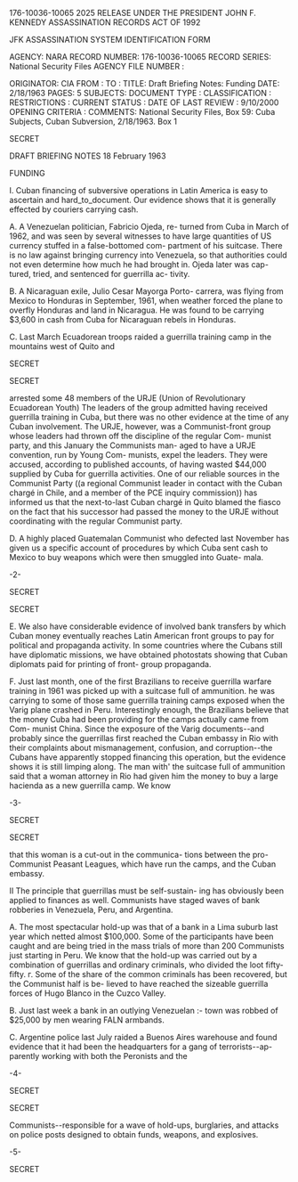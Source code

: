 176-10036-10065 2025 RELEASE UNDER THE PRESIDENT JOHN F. KENNEDY ASSASSINATION RECORDS ACT OF 1992

JFK ASSASSINATION SYSTEM
IDENTIFICATION FORM

AGENCY: NARA
RECORD NUMBER: 176-10036-10065
RECORD SERIES: National Security Files
AGENCY FILE NUMBER :

ORIGINATOR: CIA
FROM :
TO :
TITLE: Draft Briefing Notes: Funding
DATE: 2/18/1963
PAGES: 5
SUBJECTS:
DOCUMENT TYPE :
CLASSIFICATION :
RESTRICTIONS :
CURRENT STATUS :
DATE OF LAST REVIEW : 9/10/2000
OPENING CRITERIA :
COMMENTS: National Security Files, Box 59: Cuba Subjects, Cuban Subversion,
2/18/1963. Box 1

SECRET

DRAFT BRIEFING NOTES 18 February 1963

FUNDING

I. Cuban financing of subversive operations in Latin
America is easy to ascertain and hard_to_document.
Our evidence shows that it is generally effected
by couriers carrying cash.

A. A Venezuelan politician, Fabricio Ojeda, re-
turned from Cuba in March of 1962, and was seen
by several witnesses to have large quantities
of US currency stuffed in a false-bottomed com-
partment of his suitcase. There is no law
against bringing currency into Venezuela, so
that authorities could not even determine how
much he had brought in. Ojeda later was cap-
tured, tried, and sentenced for guerrilla ac-
tivity.

B. A Nicaraguan exile, Julio Cesar Mayorga Porto-
carrera, was flying from Mexico to Honduras in
September, 1961, when weather forced the plane
to overfly Honduras and land in Nicaragua.
He was found to be carrying $3,600 in cash from
Cuba for Nicaraguan rebels in Honduras.

C. Last March Ecuadorean troops raided a guerrilla
training camp in the mountains west of Quito and

SECRET

SECRET

arrested some 48 members of the URJE (Union of
Revolutionary Ecuadorean Youth) The leaders of
the group admitted having received guerrilla
training in Cuba, but there was no other evidence
at the time of any Cuban involvement. The URJE,
however, was a Communist-front group whose leaders
had thrown off the discipline of the regular Com-
munist party, and this January the Communists man-
aged to have a URJE convention, run by Young Com-
munists, expel the leaders. They were accused,
according to published accounts, of having wasted
$44,000 supplied by Cuba for guerrilla activities.
One of our reliable sources in the Communist Party
((a regional Communist leader in contact with the
Cuban chargé in Chile, and a member of the PCE
inquiry commission)) has informed us that the
next-to-last Cuban chargé in Quito blamed the
fiasco on the fact that his successor had passed
the money to the URJE without coordinating with
the regular Communist party.

D. A highly placed Guatemalan Communist who defected
last November has given us a specific account of
procedures by which Cuba sent cash to Mexico to
buy weapons which were then smuggled into Guate-
mala.

-2-

SECRET

SECRET

E. We also have considerable evidence of involved
bank transfers by which Cuban money eventually
reaches Latin American front groups to pay for
political and propaganda activity. In some
countries where the Cubans still have diplomatic
missions, we have obtained photostats showing
that Cuban diplomats paid for printing of front-
group propaganda.

F. Just last month, one of the first Brazilians to
receive guerrilla warfare training in 1961 was
picked up with a suitcase full of ammunition. he
was carrying to some of those same guerrilla
training camps exposed when the Varig plane
crashed in Peru. Interestingly enough, the
Brazilians believe that the money Cuba had been
providing for the camps actually came from Com-
munist China. Since the exposure of the Varig
documents--and probably since the guerrillas
first reached the Cuban embassy in Rio with
their complaints about mismanagement, confusion,
and corruption--the Cubans have apparently
stopped financing this operation, but the evidence
shows it is still limping along. The man with'
the suitcase full of ammunition said that a woman
attorney in Rio had given him the money to buy a
large hacienda as a new guerrilla camp. We know

-3-

SECRET

SECRET

that this woman is a cut-out in the communica-
tions between the pro-Communist Peasant Leagues,
which have run the camps, and the Cuban embassy.

II The principle that guerrillas must be self-sustain-
ing has obviously been applied to finances as well.
Communists have staged waves of bank robberies in
Venezuela, Peru, and Argentina.

A. The most spectacular hold-up was that of a bank
in a Lima suburb last year which netted almost
$100,000. Some of the participants have been
caught and are being tried in the mass trials
of more than 200 Communists just starting in
Peru. We know that the hold-up was carried out
by a combination of guerrillas and ordinary
criminals, who divided the loot fifty-fifty.
г.
Some of the share of the common criminals has
been recovered, but the Communist half is be-
lieved to have reached the sizeable guerrilla
forces of Hugo Blanco in the Cuzco Valley.

B. Just last week a bank in an outlying Venezuelan
:-
town was robbed of $25,000 by men wearing FALN
armbands.

C. Argentine police last July raided a Buenos Aires
warehouse and found evidence that it had been
the headquarters for a gang of terrorists--ap-
parently working with both the Peronists and the

-4-

SECRET

SECRET

Communists--responsible for a wave of hold-ups,
burglaries, and attacks on police posts designed
to obtain funds, weapons, and explosives.

-5-

SECRET
